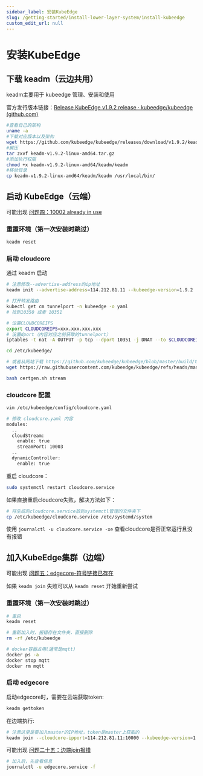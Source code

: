 ```yaml
---
sidebar_label: 安装KubeEdge
slug: /getting-started/install-lower-layer-system/install-kubeedge
custom_edit_url: null
---
```


# 安装KubeEdge

## 下载 keadm（云边共用）

keadm主要用于 kubeedge 管理、安装和使用

官方发行版本链接：[Release KubeEdge v1.9.2 release · kubeedge/kubeedge (github.com)](https://github.com/kubeedge/kubeedge/releases/)

```bash
#查看自己的架构
uname -a
#下载对应版本以及架构
wget https://github.com/kubeedge/kubeedge/releases/download/v1.9.2/keadm-v1.9.2-linux-amd64.tar.gz
#解压
tar zxvf keadm-v1.9.2-linux-amd64.tar.gz
#添加执行权限
chmod +x keadm-v1.9.2-linux-amd64/keadm/keadm 
#移动目录
cp keadm-v1.9.2-linux-amd64/keadm/keadm /usr/local/bin/
```

## 启动 KubeEdge（云端）

可能出现 [问题四：10002 already in use](/docs/getting-started/install-lower-layer-system/faqs#问题四10002-already-in-use)

### 重置环境（第一次安装时跳过）

```bash
keadm reset
```

### 启动 cloudcore

通过 keadm 启动
```bash
# 注意修改--advertise-address的ip地址
keadm init --advertise-address=114.212.81.11 --kubeedge-version=1.9.2

# 打开转发路由
kubectl get cm tunnelport -n kubeedge -o yaml
# 找到10350 或者 10351

# 设置CLOUDCOREIPS
export CLOUDCOREIPS=xxx.xxx.xxx.xxx
# 设置dport（内容对应之前获取的tunnelport）
iptables -t nat -A OUTPUT -p tcp --dport 10351 -j DNAT --to $CLOUDCOREIPS:10003

cd /etc/kubeedge/

# 或者从网站下载 https://github.com/kubeedge/kubeedge/blob/master/build/tools/certgen.sh
wget https://raw.githubusercontent.com/kubeedge/kubeedge/refs/heads/master/build/tools/certgen.sh

bash certgen.sh stream
```

### cloudcore 配置

```bash
vim /etc/kubeedge/config/cloudcore.yaml

# 修改 cloudcore.yaml 内容
modules:
  ..
  cloudStream:
    enable: true
    streamPort: 10003
  ..
  dynamicController:
    enable: true
```

重启 cloudcore：
```bash
sudo systemctl restart cloudcore.service
```

如果直接重启cloudcore失败，解决方法如下：
```bash
# 将生成的cloudcore.service放到systemctl管理的文件夹下
cp /etc/kubeedge/cloudcore.service /etc/systemd/system
```

使用 `journalctl -u cloudcore.service -xe` 查看cloudcore是否正常运行且没有报错

## 加入KubeEdge集群（边端）

可能出现 [问题五：edgecore-符号链接已存在](/docs/getting-started/install-lower-layer-system/faqs#问题五edgecore-符号链接已存在)

如果 `keadm join` 失败可以从 `keadm reset` 开始重新尝试

### 重置环境（第一次安装时跳过）
```bash
# 重启
keadm reset

# 重新加入时，报错存在文件夹，直接删除
rm -rf /etc/kubeedge

# docker容器占用(通常是mqtt)
docker ps -a
docker stop mqtt
docker rm mqtt
```

### 启动 edgecore

启动edgecore时，需要在云端获取token:
```bash
keadm gettoken
```

在边端执行:
```bash
# 注意这里是要加入master的IP地址，token是master上获取的
keadm join --cloudcore-ipport=114.212.81.11:10000 --kubeedge-version=1.9.2 --token=9e1832528ae701aba2c4f7dfb49183ab2487e874c8090e68c19c95880cd93b50.eyJhbGciOiJIUzI1NiIsInR5cCI6IkpXVCJ9.eyJleHAiOjE3MTk1NjU4MzF9.1B4su4QwvQy_ZCPs-PIyDT9ixsDozfN1oG4vX59tKDs
```

可能出现 [问题二十五：边端join报错](/docs/getting-started/install-lower-layer-system/faqs#问题二十五边端join报错)

```bash
# 加入后，先查看信息
journalctl -u edgecore.service -f
```

